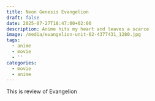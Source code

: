 ```yaml
---
title: Neon Genesis Evangelion
draft: false
date: 2025-07-27T18:47:00+02:00
description: Anime hits my heart and leaves a scarce
image: /media/evangelion-unit-02-4377431_1280.jpg
tags:
  - anime
  - movie
  - ''
categories:
  - movie
  - anime
---
```

This is review of Evangelion
